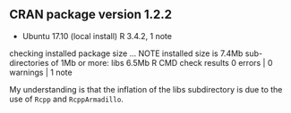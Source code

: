 ## CRAN package version 1.2.2

* Ubuntu 17.10 (local install) R 3.4.2, 1 note

checking installed package size ... NOTE
  installed size is  7.4Mb
  sub-directories of 1Mb or more:
    libs   6.5Mb
R CMD check results
0 errors | 0 warnings | 1 note 

My understanding is that the inflation of the libs subdirectory is due to the use of `Rcpp` and `RcppArmadillo`. 
